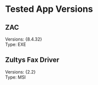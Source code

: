 # Tested App Versions

## ZAC
Versions: {8.4.32} <br>
Type: EXE

## Zultys Fax Driver
Versions: {2.2} <br>
Type: MSI